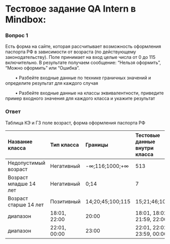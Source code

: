 # Тестовое задание QA Intern в Mindbox:
### Вопрос 1
Есть форма на сайте, которая рассчитывает возможность оформления паспорта РФ в зависимости
от возраста (по действующему законодательству). Поле принимает на вход целые числа от 0 до
115 включительно. В результате получаем сообщение: “Нельзя оформить”, “Можно оформить” или
“Ошибка”.

&nbsp;&nbsp;&nbsp;&nbsp;&nbsp;&nbsp;&nbsp;&nbsp;• Разбейте входные данные по технике граничных значений и определите результат для каждого
случая<br>

&nbsp;&nbsp;&nbsp;&nbsp;&nbsp;&nbsp;&nbsp;&nbsp;• Разбейте входные данные на классы эквивалентности, приведите пример входного значения
для каждого класса и укажите результат<br>


### Ответ

Таблица КЭ и ГЗ поле возраст, форма оформления паспорта РФ

|Название класса|Тип класса|Границы|Тестовые данные внутри класса|Тестовые данные на границах|Пояснение и оптимизация|Результат|
|:---------|:------|:--------------|:-------------|:--------|:-------|:------|
|	Недопустимый возраст |	Негативный|	-∞;116;1000;+∞ | 513	|	~115~;116;117;999;1000;1001 || Ошибка |
|Возраст младше 14 лет |	Негативный|	0;14 | 7 |	0;1;13 || Нельзя оформить |
|Возраст старше 14 лет |	Позитивный|	14;20;45;100;115 | 15;21;46;101 |	14;19;20;44;45;99;100;114;115 || Можно оформить |
|	диапазон |	18\:01, 22\:00 |	20\:00 |	18\:01, 18\:02, 21\:59, 22\:00 |	Скорость автомобиля 25 км/ч|
|	диапазон |	22\:01, 00\:00 |	23\:00 |	22\:01, 22\:02, 23\:59, 00\:00 |	Скорость автомобиля 45 км/ч|

